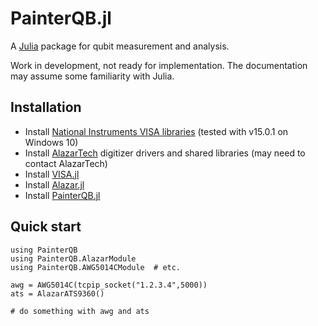 PainterQB.jl
============

A [Julia](http://julialang.org) package for qubit measurement and analysis.

Work in development, not ready for implementation. The documentation may assume some familiarity
with Julia.

Installation
------------

+ Install [National Instruments VISA libraries](https://www.ni.com/visa/)
 (tested with v15.0.1 on Windows 10)
+ Install [AlazarTech](http://www.alazartech.com) digitizer drivers and shared libraries
 (may need to contact AlazarTech)
+ Install [VISA.jl](http://www.github.com/ajkeller34/VISA.jl)
+ Install [Alazar.jl](http://www.github.com/ajkeller34/Alazar.jl)
+ Install [PainterQB.jl](http://www.github.com/ajkeller34/PainterQB.jl)

Quick start
-----------

```
using PainterQB
using PainterQB.AlazarModule
using PainterQB.AWG5014CModule  # etc.

awg = AWG5014C(tcpip_socket("1.2.3.4",5000))
ats = AlazarATS9360()

# do something with awg and ats
```
